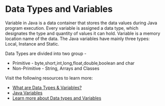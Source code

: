# Data Types and Variables

Variable in Java is a data container that stores the data values during Java program execution. Every variable is assigned a data type, which designates the type and quantity of values it can hold. Variable is a memory location name of the data. The Java variables have mainly three types: Local, Instance and Static.

Data Types are divided into two group -

- Primitive - byte,short,int,long,float,double,boolean and char
- Non-Primitive - String, Arrays and Classes

Visit the following resources to learn more:

- [What are Data Types & Variables?](https://www.guru99.com/java-variables.html)
- [Java Variables](https://www.javatpoint.com/java-variables)
- [Learn more about Data types and Variables](https://www.javatpoint.com/java-data-types)
